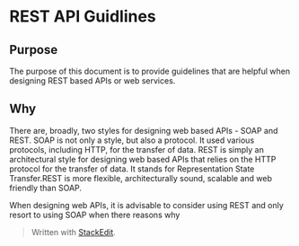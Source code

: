 
# REST API Guidlines

## Purpose
The purpose of this document is to provide guidelines that are helpful when designing REST based APIs or web services. 

## Why
There are, broadly, two styles for designing web based APIs - SOAP and REST. 
SOAP is not only a style, but also a protocol. It used various protocols, including HTTP, for the transfer of data. 
REST is simply an architectural style for designing web based APIs that relies on the HTTP protocol for the transfer of data. It stands for Representation State Transfer.REST is more flexible, architecturally sound, scalable and web friendly than SOAP.  

When designing web APIs, it is advisable to consider using REST and only resort to using SOAP when there reasons why 
> Written with [StackEdit](https://stackedit.io/).
<!--stackedit_data:
eyJoaXN0b3J5IjpbMTA4NjM0OTU5OSwxMTU3MzUxNTAyXX0=
-->